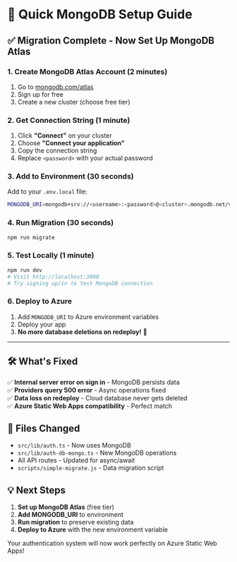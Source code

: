 # 🚀 Quick MongoDB Setup Guide

## ✅ Migration Complete - Now Set Up MongoDB Atlas

### 1. **Create MongoDB Atlas Account** (2 minutes)
1. Go to [mongodb.com/atlas](https://www.mongodb.com/atlas)
2. Sign up for free
3. Create a new cluster (choose free tier)

### 2. **Get Connection String** (1 minute)
1. Click **"Connect"** on your cluster
2. Choose **"Connect your application"**
3. Copy the connection string
4. Replace `<password>` with your actual password

### 3. **Add to Environment** (30 seconds)
Add to your `.env.local` file:
```bash
MONGODB_URI=mongodb+srv://<username>:<password>@<cluster>.mongodb.net/vf?retryWrites=true&w=majority
```

### 4. **Run Migration** (30 seconds)
```bash
npm run migrate
```

### 5. **Test Locally** (1 minute)
```bash
npm run dev
# Visit http://localhost:3000
# Try signing up/in to test MongoDB connection
```

### 6. **Deploy to Azure** 
1. Add `MONGODB_URI` to Azure environment variables
2. Deploy your app
3. **No more database deletions on redeploy!** 🎉

---

## 🛠️ What's Fixed

✅ **Internal server error on sign in** - MongoDB persists data  
✅ **Providers query 500 error** - Async operations fixed  
✅ **Data loss on redeploy** - Cloud database never gets deleted  
✅ **Azure Static Web Apps compatibility** - Perfect match  

## 📁 Files Changed

- `src/lib/auth.ts` - Now uses MongoDB
- `src/lib/auth-db-mongo.ts` - New MongoDB operations
- All API routes - Updated for async/await
- `scripts/simple-migrate.js` - Data migration script

## 💡 Next Steps

1. **Set up MongoDB Atlas** (free tier)
2. **Add MONGODB_URI** to environment
3. **Run migration** to preserve existing data  
4. **Deploy to Azure** with the new environment variable

Your authentication system will now work perfectly on Azure Static Web Apps! 